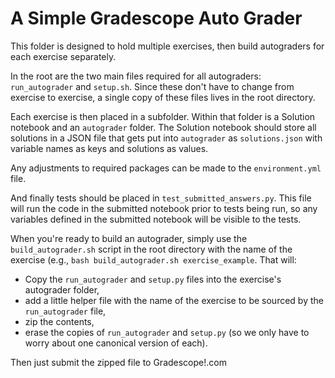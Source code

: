 # A Simple Gradescope Auto Grader

This folder is designed to hold multiple exercises, then build autograders for each exercise separately. 

In the root are the two main files required for all autograders: `run_autograder` and `setup.sh`. Since these don't have to change from exercise to exercise, a single copy of these files lives in the root directory.

Each exercise is then placed in a subfolder. Within that folder is a Solution notebook and an `autograder` folder. The Solution notebook should store all solutions in a JSON file that gets put into `autograder` as `solutions.json` with variable names as keys and solutions as values.

Any adjustments to required packages can be made to the `environment.yml` file.

And finally tests should be placed in `test_submitted_answers.py`. This file will run the code in the submitted notebook prior to tests being run, so any variables defined in the submitted notebook will be visible to the tests.

When you're ready to build an autograder, simply use the `build_autograder.sh` script in the root directory with the name of the exercise (e.g., `bash build_autograder.sh exercise_example`. That will:

- Copy the `run_autograder` and `setup.py` files into the exercise's autograder folder, 
- add a little helper file with the name of the exercise to be sourced by the `run_autograder` file, 
- zip the contents,
- erase the copies of `run_autograder` and `setup.py` (so we only have to worry about one canonical version of each).

Then just submit the zipped file to Gradescope!.com